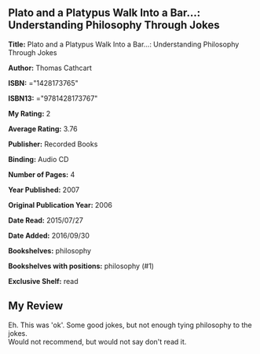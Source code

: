 ## Plato and a Platypus Walk Into a Bar...: Understanding Philosophy Through Jokes

**Title:** Plato and a Platypus Walk Into a Bar...: Understanding Philosophy Through Jokes

**Author:** Thomas Cathcart

**ISBN:** ="1428173765"

**ISBN13:** ="9781428173767"

**My Rating:** 2

**Average Rating:** 3.76

**Publisher:** Recorded Books

**Binding:** Audio CD

**Number of Pages:** 4

**Year Published:** 2007

**Original Publication Year:** 2006

**Date Read:** 2015/07/27

**Date Added:** 2016/09/30

**Bookshelves:** philosophy

**Bookshelves with positions:** philosophy (#1)

**Exclusive Shelf:** read


## My Review

Eh. This was 'ok'. Some good jokes, but not enough tying philosophy to the jokes.<br/>Would not recommend, but would not say don't read it.
